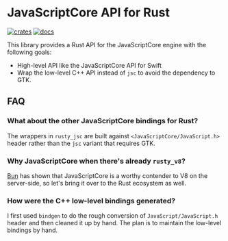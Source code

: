# JavaScriptCore API for Rust

[![crates](https://img.shields.io/crates/v/rusty_jsc.svg)](https://crates.io/crates/rusty_jsc)
[![docs](https://docs.rs/rusty_jsc/badge.svg)](https://docs.rs/rusty_jsc)

This library provides a Rust API for the JavaScriptCore engine with the following goals:

* High-level API like the JavaScriptCore API for Swift
* Wrap the low-level C++ API instead of `jsc` to avoid the dependency to GTK.

## FAQ

### What about the other JavaScriptCore bindings for Rust?

The wrappers in `rusty_jsc` are built against `<JavaScriptCore/JavaScript.h>` header rather than the `jsc` variant that requires GTK.

### Why JavaScriptCore when there's already `rusty_v8`?

[Bun](https://bun.sh) has shown that JavaScriptCore is a worthy contender to V8 on the server-side, so let's bring it over to the Rust ecosystem as well.

### How were the C++ low-level bindings generated?

I first used `bindgen` to do the rough conversion of `JavaScript/JavaScript.h` header and then cleaned it up by hand.
The plan is to maintain the low-level bindings by hand.
